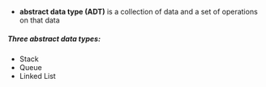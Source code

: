 - **abstract data type (ADT)** is a collection of data and a set of operations on that data

##### Three abstract data types:
- Stack
- Queue
- Linked List